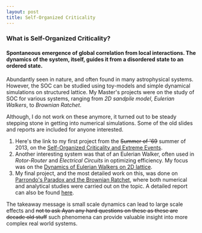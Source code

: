 ```yaml
---
layout: post
title: Self-Organized Criticality
---
```


### What is __Self-Organized Criticality__?
#### Spontaneous emergence of global correlation from local interactions. The dynamics of the system, itself, guides it from a disordered state to an ordered state.

Abundantly seen in nature, and often found in many astrophysical systems. However, the SOC can be studied using toy-models and simple dynamical simulations on structured lattice. My Master's projects were on the study of SOC for various systems, ranging from *2D sandpile model*, *Eulerian Walkers*, to *Brownian Ratchet*. 

Although, I do not work on these anymore, it turned out to be steady stepping stone in getting into numerical simulations. Some of the old slides and reports are included for anyone interested. 

1. Here's the link to my first project from the ~~Summer of '69~~ summer of 2013, on the [Self-Organized Criticality and Extreme Events](Ayan_Bhattacharjee_Summer_Project_Presentation_2013.pdf).
2. Another interesting system was that of an Eulerian Walker, often used in *Rotor-Router* and *Electrical Circuits* in optimizing efficiency. My focus was on the [Dynamics of Eulerian Walkers on 2D lattice](Ayan_Bhattacharjee_Seminar_Course_Presentation_2014.pdf).
3. My final project, and the most detailed work on this, was done on [Parrondo's Paradox and the Brownian Ratchet](Ayan_Bhattacharjee_Parrondos_Paradox_Presentation_2014.pdf), where both numerical and analytical studies were carried out on the topic. A detailed report can also be found [here](Ayan_Bhattacharjee_Parrondos_Paradox_Report_2014.pdf). 

The takeaway message is small scale dynamics can lead to large scale effects and ~~not to ask Ayan any hard questions on these as these are decade old stuff~~ such phenomena can provide valuable insight into more complex real world systems. 
